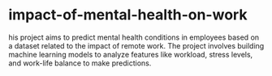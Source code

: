 # impact-of-mental-health-on-work
his project aims to predict mental health conditions in employees based on a dataset related to the impact of remote work. The project involves building machine learning models to analyze features like workload, stress levels, and work-life balance to make predictions.
